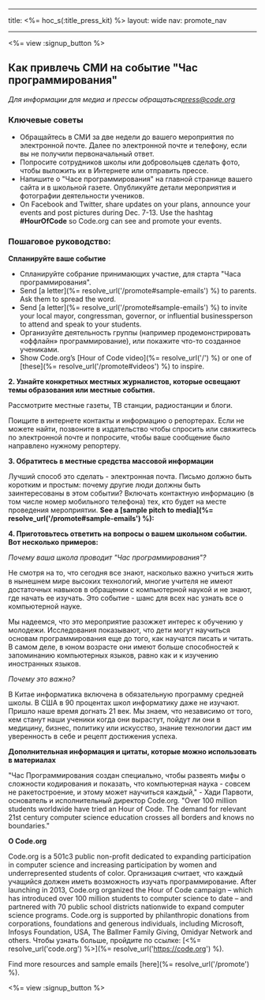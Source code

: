 * * *

title: <%= hoc_s(:title_press_kit) %> layout: wide nav: promote_nav

* * *

<%= view :signup_button %>

## Как привлечь СМИ на событие "Час программирования"

*Для информации для медиа и прессы обращаться<press@code.org>*

### Ключевые советы

  * Обращайтесь в СМИ за две недели до вашего мероприятия по электронной почте. Далее по электронной почте и телефону, если вы не получили первоначальный ответ.
  * Попросите сотрудников школы или добровольцев сделать фото, чтобы выложить их в Интернете или отправить прессе.
  * Напишите о "Часе программирования" на главной странице вашего сайта и в школьной газете. Опубликуйте детали мероприятия и фотографии деятельности учеников.
  * On Facebook and Twitter, share updates on your plans, announce your events and post pictures during Dec. 7-13. Use the hashtag **#HourOfCode** so Code.org can see and promote your events.

### Пошаговое руководство:

**Спланируйте ваше событие**

  * Спланируйте собрание принимающих участие, для старта "Часа программирования".
  * Send [a letter](%= resolve_url('/promote#sample-emails') %) to parents. Ask them to spread the word.
  * Send [a letter](%= resolve_url('/promote#sample-emails') %) to invite your local mayor, congressman, governor, or influential businessperson to attend and speak to your students.
  * Организуйте деятельность группы (например продемонстрировать «оффлайн» программирование), или покажите что-то созданное учениками.
  * Show Code.org’s [Hour of Code video](%= resolve_url('/') %) or one of [these](%= resolve_url('/promote#videos') %) to inspire.

**2. Узнайте конкретных местных журналистов, которые освещают темы образования или местные события.**

Рассмотрите местные газеты, ТВ станции, радиостанции и блоги.

Поищите в интернете контакты и информацию о репортерах. Если не можете найти, позвоните в издательство чтобы спросить или свяжитесь по электронной почте и попросите, чтобы ваше сообщение было направлено нужному репортеру.

**3. Обратитесь в местные средства массовой информации**

Лучший способ это сделать - электронная почта. Письмо должно быть коротким и простым: почему другие люди должны быть заинтересованы в этом событии? Включать контактную информацию (в том числе номер мобильного телефона) тех, кто будет на месте проведения мероприятии. **See a [sample pitch to media](%= resolve_url('/promote#sample-emails') %):**

**4. Приготовьтесь ответить на вопросы о вашем школьном событии. Вот несколько примеров:**

*Почему ваша школа проводит "Час программирования"?*

Не смотря на то, что сегодня все знают, насколько важно учиться жить в нынешнем мире высоких технологий, многие учителя не имеют достаточных навыков в обращении с компьютерной наукой и не знают, где начать ее изучать. Это событие - шанс для всех нас узнать все о компьютерной науке.

Мы надеемся, что это мероприятие разожжет интерес к обучению у молодежи. Исследования показывают, что дети могут научиться основам программирования еще до того, как научатся писать и читать. В самом деле, в юном возрасте они имеют больше способностей к запоминанию компьютерных языков, равно как и к изучению иностранных языков.

*Почему это важно?*

В Китае информатика включена в обязательную программу средней школы. В США в 90 процентах школ информатику даже не изучают. Пришло наше время догнать 21 век. Мы знаем, что независимо от того, кем станут наши ученики когда они вырастут, пойдут ли они в медицину, бизнес, политику или искусство, знание технологии даст им уверенность в себе и рецепт достижения успеха.

**Дополнительная информация и цитаты, которые можно использовать в материалах**

"Час Программирования создан специально, чтобы развеять мифы о сложности кодирования и показать, что компьютерная наука - совсем не ракетостроение, и этому может научиться каждый," - Хади Парвоти, основатель и исполнительный директор Code.org. "Over 100 million students worldwide have tried an Hour of Code. The demand for relevant 21st century computer science education crosses all borders and knows no boundaries."

**О Code.org**

Code.org is a 501c3 public non-profit dedicated to expanding participation in computer science and increasing participation by women and underrepresented students of color. Организация считает, что каждый учащийся должен иметь возможность изучать программирование. After launching in 2013, Code.org organized the Hour of Code campaign – which has introduced over 100 million students to computer science to date – and partnered with 70 public school districts nationwide to expand computer science programs. Code.org is supported by philanthropic donations from corporations, foundations and generous individuals, including Microsoft, Infosys Foundation, USA, The Ballmer Family Giving, Omidyar Network and others. Чтобы узнать больше, пройдите по ссылке: [<%= resolve_url('code.org') %>](%= resolve_url('https://code.org') %).

  
Find more resources and sample emails [here](%= resolve_url('/promote') %).

<%= view :signup_button %>